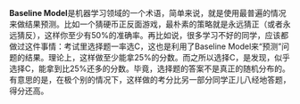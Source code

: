 **Baseline Model**是机器学习领域的一个术语，简单来说，就是使用最普遍的情况来做结果预测。比如一个猜硬币正反面游戏，最朴素的策略就是永远猜正（或者永远猜反），这样你至少有50%的准确率。再比如说，很多学习不好的同学，应该都做过这件事情：考试里选择题一率选C，这也是利用了Baseline Model来“预测”问题的结果。理论上，这样做至少能拿25%的分数。而之所以选择C，是发现，似乎选择C，能拿到比25%还多的分数。毕竟，选择题的答案不是真正的随机分布的。有意思的是，在极个别的情况下，这样做的考分比另一部分同学正儿八经地答题，得分还高。
